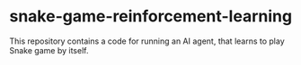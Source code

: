 # snake-game-reinforcement-learning
This repository contains a code for running an AI agent, that learns to play Snake game by itself.
